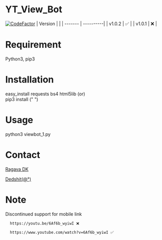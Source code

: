 # YT_View_Bot

[![CodeFactor](https://www.codefactor.io/repository/github/dedshit/yt_view_bot/badge)](https://www.codefactor.io/repository/github/dedshit/yt_view_bot)
| Version |           |
| ------- | ----------|
| v1.0.2  |     ✅    |
| v1.0.1  |     ❌    |


# Requirement
Python3, pip3

# Installation

 easy_install requests bs4 html5lib
     (or)   
     pip3 install (" ")

# Usage

python3 viewbot_1.py

 
# Contact
 [Ragava DK](https://wa.me/919080876932)
 
 [Dedshit(@°)](https://wa.me/918428425154)
 
# Note
  Discontinued support for mobile link
  
      https://youtu.be/6Af6b_wyiwI ❌
      
      https://www.youtube.com/watch?v=6Af6b_wyiwI ✅
      
         
